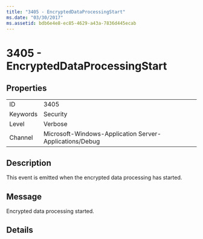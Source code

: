 ```yaml
---
title: "3405 - EncryptedDataProcessingStart"
ms.date: "03/30/2017"
ms.assetid: bdb6e4e8-ec85-4629-a43a-7836d445ecab
---
```

# 3405 - EncryptedDataProcessingStart
## Properties  


|||  
|-|-|  
|ID|3405|  
|Keywords|Security|  
|Level|Verbose|  
|Channel|Microsoft-Windows-Application Server-Applications/Debug|  

## Description  
 This event is emitted when the encrypted data processing has started.  

## Message  
 Encrypted data processing started.  

## Details
